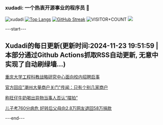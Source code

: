 ### xudadi: 一个热衷开源事业的程序员 👋

![xudadi](https://github-readme-stats-git-masterorgs-github-readme-stats-team.vercel.app/api?username=xudadi)
[![Top Langs](https://github-readme-stats.vercel.app/api/top-langs/?username=xudadi)](https://github.com/anuraghazra/github-readme-stats)
[![GitHub Streak](https://streak-stats.demolab.com?user=xudadi&locale=zh_Hans)](https://git.io/streak-stats)
![VISITOR+COUNT](https://komarev.com/ghpvc/?username=xudadi&label=VISITOR+COUNT)
![](https://raw.githubusercontent.com/xudadi/xudadi/main/assets/github-contribution-grid-snake.svg)


---start---

## Xudadi的每日更新(更新时间:2024-11-23 19:51:59 | 本部分通过Github Actions抓取RSS自动更新, 无意中实现了自动刷绿墙...)

[重庆大学工程科教战略研究中心面向校内招聘启事](https://www.gongkaoleida.com/article/2204866)

[官方回应"潮州大量商户关门"传闻：只有个别几家商户](https://m.163.com/news/article/JHM6J24T0001899O.html)

[称旺仔牛奶喝出异物当事人否认“摆拍”](https://m.163.com/news/article/JHM1EQ1P051492T3.html)

[儿子考760分病危 好转后父母向2.8万网友退回58万捐款](https://m.163.com/news/article/JHM5259Q053469LG.html)

---end---
